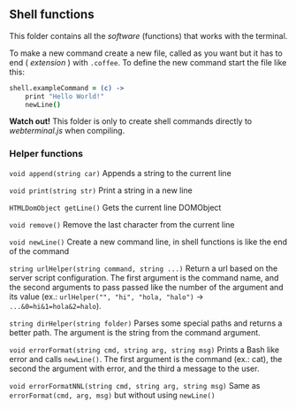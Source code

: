 Shell functions
---------------
This folder contains all the _software_ (functions) that works with the terminal.

To make a new command create a new file, called as you want but it has to end ( _extension_ ) with `.coffee`. To define the new command start the file like this:
```coffeescript
shell.exampleCommand = (c) ->
    print "Hello World!"
    newLine()
```
**Watch out!** This folder is only to create shell commands directly to _webterminal.js_ when compiling.

### Helper functions
`void append(string car)` Appends a string to the current line

`void print(string str)` Print a string in a new line

`HTMLDomObject getLine()` Gets the current line DOMObject

`void remove()` Remove the last character from the current line

`void newLine()` Create a new command line, in shell functions is like the end of the command

`string urlHelper(string command, string ...)` Return a url based on the server script configuration. The first argument is the command name, and the second arguments to pass passed like the number of the argument and its value (ex.: `urlHelper("", "hi", "hola, "halo")` -> `...&0=hi&1=hola&2=halo`).

`string dirHelper(string folder)` Parses some special paths and returns a better path. The argument is the string from the command argument.

`void errorFormat(string cmd, string arg, string msg)` Prints a Bash like error and calls `newLine()`. The first argument is the command (ex.: cat), the second the argument with error, and the third a message to the user.

`void errorFormatNNL(string cmd, string arg, string msg)` Same as `errorFormat(cmd, arg, msg)` but without using `newLine()`
